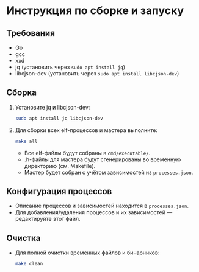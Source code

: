 # Инструкция по сборке и запуску

## Требования
- Go
- gcc
- xxd
- jq (установить через `sudo apt install jq`)
- libcjson-dev (установить через `sudo apt install libcjson-dev`)

## Сборка

1. Установите jq и libcjson-dev:
   ```sh
   sudo apt install jq libcjson-dev
   ```
2. Для сборки всех elf-процессов и мастера выполните:
   ```sh
   make all
   ```
   - Все elf-файлы будут собраны в `cmd/executable/`.
   - .h-файлы для мастера будут сгенерированы во временную директорию (см. Makefile).
   - Мастер будет собран с учётом зависимостей из `processes.json`.

## Конфигурация процессов

- Описание процессов и зависимостей находится в `processes.json`.
- Для добавления/удаления процессов и их зависимостей — редактируйте этот файл.

## Очистка

- Для полной очистки временных файлов и бинарников:
  ```sh
  make clean
  ``` 